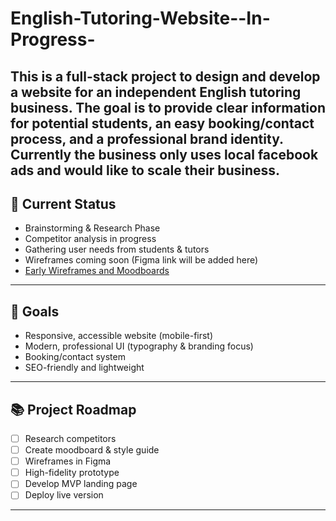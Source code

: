 # English-Tutoring-Website--In-Progress-
This is a full-stack project to design and develop a website for an independent English tutoring business.   The goal is to provide clear information for potential students, an easy booking/contact process, and a professional brand identity. Currently the business only uses local facebook ads and would like to scale their business.  
---

## 🚀 Current Status
- Brainstorming & Research Phase  
- Competitor analysis in progress  
- Gathering user needs from students & tutors  
- Wireframes coming soon (Figma link will be added here)
- [Early Wireframes and Moodboards](https://www.figma.com/design/kcnsxEZuYG93RYUgFJdZlo/TutorWebsite-MagdaStrzelczyk-Wireframe?node-id=0-1&p=f&t=GFhbFSjMgNC952z7-0)

---

## 🎯 Goals
- Responsive, accessible website (mobile-first)
- Modern, professional UI (typography & branding focus)
- Booking/contact system
- SEO-friendly and lightweight

---

## 📚 Project Roadmap
- [ ] Research competitors  
- [ ] Create moodboard & style guide  
- [ ] Wireframes in Figma  
- [ ] High-fidelity prototype  
- [ ] Develop MVP landing page   
- [ ] Deploy live version  

---
